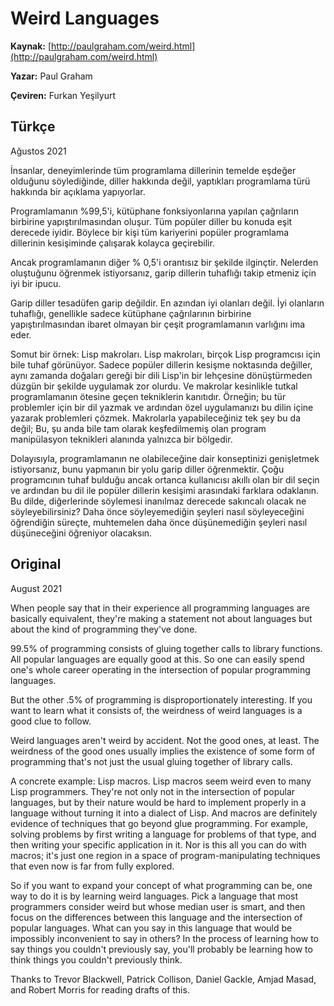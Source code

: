 # Weird Languages

**Kaynak:** [http://paulgraham.com/weird.html](http://paulgraham.com/weird.html)

**Yazar:** Paul Graham

**Çeviren:** Furkan Yeşilyurt

## Türkçe

Ağustos 2021

İnsanlar, deneyimlerinde tüm programlama dillerinin temelde eşdeğer olduğunu söylediğinde, diller hakkında değil, yaptıkları programlama türü hakkında bir açıklama yapıyorlar.

Programlamanın %99,5'i, kütüphane fonksiyonlarına yapılan çağrıların birbirine yapıştırılmasından oluşur. Tüm popüler diller bu konuda eşit derecede iyidir. Böylece bir kişi tüm kariyerini popüler programlama dillerinin kesişiminde çalışarak kolayca geçirebilir.

Ancak programlamanın diğer % 0,5'i orantısız bir şekilde ilginçtir. Nelerden oluştuğunu öğrenmek istiyorsanız, garip dillerin tuhaflığı takip etmeniz için iyi bir ipucu.

Garip diller tesadüfen garip değildir. En azından iyi olanları değil. İyi olanların tuhaflığı, genellikle sadece kütüphane çağrılarının birbirine yapıştırılmasından ibaret olmayan bir çeşit programlamanın varlığını ima eder.

Somut bir örnek: Lisp makroları. Lisp makroları, birçok Lisp programcısı için bile tuhaf görünüyor. Sadece popüler dillerin kesişme noktasında değiller, aynı zamanda doğaları gereği bir dili Lisp'in bir lehçesine dönüştürmeden düzgün bir şekilde uygulamak zor olurdu. Ve makrolar kesinlikle tutkal programlamanın ötesine geçen tekniklerin kanıtıdır. Örneğin; bu tür problemler için bir dil yazmak ve ardından özel uygulamanızı bu dilin içine yazarak problemleri çözmek. Makrolarla yapabileceğiniz tek şey bu da değil; Bu, şu anda bile tam olarak keşfedilmemiş olan program manipülasyon teknikleri alanında yalnızca bir bölgedir.

Dolayısıyla, programlamanın ne olabileceğine dair konseptinizi genişletmek istiyorsanız, bunu yapmanın bir yolu garip diller öğrenmektir. Çoğu programcının tuhaf bulduğu ancak ortanca kullanıcısı akıllı olan bir dil seçin ve ardından bu dil ile popüler dillerin kesişimi arasındaki farklara odaklanın. Bu dilde, diğerlerinde söylemesi inanılmaz derecede sakıncalı olacak ne söyleyebilirsiniz? Daha önce söyleyemediğin şeyleri nasıl söyleyeceğini öğrendiğin süreçte, muhtemelen daha önce düşünemediğin şeyleri nasıl düşüneceğini öğreniyor olacaksın.

## Original

August 2021

When people say that in their experience all programming languages are basically equivalent, they're making a statement not about languages but about the kind of programming they've done.

99.5% of programming consists of gluing together calls to library functions. All popular languages are equally good at this. So one can easily spend one's whole career operating in the intersection of popular programming languages.

But the other .5% of programming is disproportionately interesting. If you want to learn what it consists of, the weirdness of weird languages is a good clue to follow.

Weird languages aren't weird by accident. Not the good ones, at least. The weirdness of the good ones usually implies the existence of some form of programming that's not just the usual gluing together of library calls.

A concrete example: Lisp macros. Lisp macros seem weird even to many Lisp programmers. They're not only not in the intersection of popular languages, but by their nature would be hard to implement properly in a language without turning it into a dialect of Lisp. And macros are definitely evidence of techniques that go beyond glue programming. For example, solving problems by first writing a language for problems of that type, and then writing your specific application in it. Nor is this all you can do with macros; it's just one region in a space of program-manipulating techniques that even now is far from fully explored.

So if you want to expand your concept of what programming can be, one way to do it is by learning weird languages. Pick a language that most programmers consider weird but whose median user is smart, and then focus on the differences between this language and the intersection of popular languages. What can you say in this language that would be impossibly inconvenient to say in others? In the process of learning how to say things you couldn't previously say, you'll probably be learning how to think things you couldn't previously think.







Thanks to Trevor Blackwell, Patrick Collison, Daniel Gackle, Amjad Masad, and Robert Morris for reading drafts of this.
